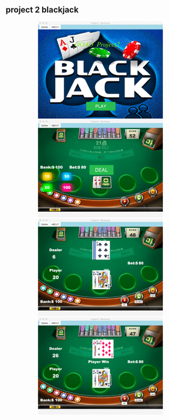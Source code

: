 ## project 2 blackjack

 <div align=center><img width="66%" height="60%" src="../img/proB_1.png"/></div>

<div align=center><img width="66%" height="60%" src="../img/proB_2.png"/></div>

<div align=center><img width="66%" height="60%" src="../img/proB_3.png"/></div>

<div align=center><img width="66%" height="60%" src="../img/proB_4.png"/></div>